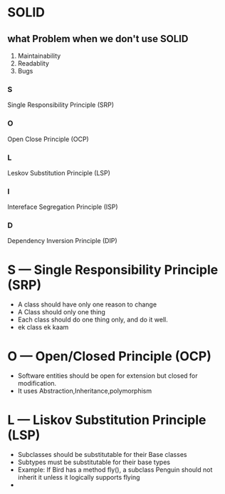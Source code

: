 # SOLID
## what Problem when we don't use SOLID 
1. Maintainability
2. Readablity
3. Bugs

### S
Single Responsibility Principle (SRP)

### O
Open Close Principle (OCP)

### L
Leskov Substitution Principle (LSP)

### I
Intereface Segregation Principle (ISP)

### D
Dependency Inversion Principle (DIP)

# S — Single Responsibility Principle (SRP)
- A class should have only one reason to change
- A Class should only one thing
- Each class should do one thing only, and do it well.
- ek class ek kaam


# O — Open/Closed Principle (OCP)
- Software entities should be open for extension but closed for modification.
- It uses Abstraction,Inheritance,polymorphism

# L — Liskov Substitution Principle (LSP)
- Subclasses should be substitutable  for their Base classes
- Subtypes must be substitutable for their base types
- Example: If Bird has a method fly(), a subclass Penguin should not inherit it unless it logically supports flying
- 